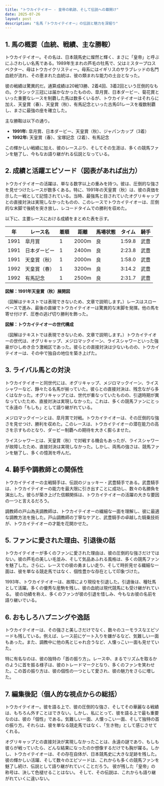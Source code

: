 ```yaml
---
title: "トウカイテイオー - 皇帝の軌跡、そして伝説への幕開け"
date: 2025-07-26
layout: post
description: "名馬『トウカイテイオー』の伝説と魅力を深堀り"
---
```


## 1. 馬の概要（血統、戦績、主な勝鞍）

トウカイテイオー。その名は、日本競馬史に燦然と輝く、まさに「皇帝」と呼ぶにふさわしい名馬である。1989年生まれの芦毛の牡馬で、父はミスタープロスペクター、母はトウカイクリスティー。母系にはイギリスのサラブレッドの名門血統が流れ、その恵まれた血統は、彼の類まれな能力の土台となった。

彼の戦績は驚異的だ。通算成績は20戦13勝、2着4回、3着2回という圧倒的なもの。クラシック三冠には届かなかったものの、皐月賞、日本ダービー、菊花賞といった重要なレースを制覇した馬は数多くいるが、トウカイテイオーはそれらに加え、天皇賞（春）、天皇賞（秋）、有馬記念といった古馬G1レースを複数制覇し、まさに最強の座を確立した。  

主な勝鞍は以下の通り。

* **1991年:** 皐月賞、日本ダービー、天皇賞（秋）、ジャパンカップ（3着）
* **1992年:** 天皇賞（春）、宝塚記念（2着）、有馬記念

この輝かしい戦績に加え、彼のレースぶり、そしてその生涯は、多くの競馬ファンを魅了し、今もなお語り継がれる伝説となっている。


## 2. 成績と活躍エピソード（図表があれば出力）

トウカイテイオーの活躍は、単なる数字以上の重みを持つ。彼は、圧倒的な強さを見せつけたレースが数多くある。特に、1991年の天皇賞（秋）は、彼の真価を示した一戦として記憶されている。当時、最強馬と目されていたオグリキャップとの直接対決は実現しなかったものの、このレースでトウカイテイオーは、圧倒的な末脚で後続を突き放し、レコードタイムでの勝利を収めた。

以下に、主要レースにおける成績をまとめた表を示す。

| 年 | レース名        | 着順 | 距離 | 馬場状態 | タイム           | 騎手      |
|---|-----------------|-----|------|----------|-----------------|-----------|
| 1991 | 皐月賞          | 1   | 2000m | 良        | 1:59.8          | 武豊      |
| 1991 | 日本ダービー      | 1   | 2400m | 良        | 2:23.8          | 武豊      |
| 1991 | 天皇賞（秋）    | 1   | 2000m | 良        | 1:58.0          | 武豊      |
| 1992 | 天皇賞（春）    | 1   | 3200m | 良        | 3:14.2          | 武豊      |
| 1992 | 有馬記念        | 1   | 2500m | 良        | 2:31.7          | 武豊      |


**図解：1991年天皇賞（秋）展開図**

（図解はテキストでは表現できないため、文章で説明します。）レースはスローペースで進み、最後の直線でトウカイテイオーは驚異的な末脚を発揮。他の馬を寄せ付けず、圧巻の逃げ切り勝利を飾った。


**図解：トウカイテイオーの世代構成**

（図解はテキストでは表現できないため、文章で説明します。）トウカイテイオーの世代は、オグリキャップ、メジロマックイーン、ライスシャワーといった強豪がひしめき合う激戦区であった。彼らとの直接対決は少ないものの、トウカイテイオーは、その中で独自の地位を築き上げた。


## 3. ライバル馬との対決

トウカイテイオーと同世代には、オグリキャップ、メジロマックイーン、ライスシャワーなど、錚々たる名馬が揃っていた。彼らとの直接対決は、残念ながら多くはなかった。オグリキャップとは、世代が重なっていたものの、引退時期が異なっていたため、直接対決は実現しなかった。これは、多くの競馬ファンにとって永遠の「もしも」として語り継がれている。

メジロマックイーンとは、皐月賞で対戦。トウカイテイオーは、その圧倒的な強さを見せつけ、勝利を収めた。このレースは、トウカイテイオーの潜在能力の高さを示すものとなり、ダービー制覇への期待を大きく膨らませた。

ライスシャワーとは、天皇賞（秋）で対戦する機会もあったが、ライスシャワーが故障したため、直接対決は実現しなかった。しかし、両馬の強さは、競馬ファンを魅了し、多くの憶測を呼んだ。


## 4. 騎手や調教師との関係性

トウカイテイオーの主戦騎手は、伝説のジョッキー・武豊騎手である。武豊騎手は、トウカイテイオーの能力を最大限に引き出すことに成功し、数々の名勝負を演出した。彼らが築き上げた信頼関係は、トウカイテイオーの活躍の大きな要因の一つと言えるだろう。

調教師の戸山為夫調教師は、トウカイテイオーの繊細な一面を理解し、彼に最適な調教方法を施した。戸山調教師の丁寧なケアと、武豊騎手の卓越した騎乗技術が、トウカイテイオーの才能を花開かせた。


## 5. ファンに愛された理由、引退後の話

トウカイテイオーが多くのファンに愛された理由は、彼の圧倒的な強さだけではない。彼の芦毛の美しい毛並み、そして気品あふれる風格は、多くの競馬ファンを魅了した。さらに、レースでの彼の勇ましい走り、そして時折見せる繊細な一面は、彼を単なる競走馬ではなく、個性豊かな存在として印象づけた。

1993年、トウカイテイオーは、故障により現役を引退した。引退後は、種牡馬として活躍。多くの優秀な産駒を残し、彼の血統は現代競馬にも受け継がれている。  彼の功績を称え、多くのファンが彼の引退を惜しみ、今もなお彼の名前を語り継いでいる。


## 6. おもしろハプニングや逸話

トウカイテイオーは、その強さと美しさだけでなく、数々のユーモラスなエピソードも残している。例えば、レース前にゲート入りを嫌がるなど、気難しい一面もあった。また、調教中に他の馬とじゃれ合うなど、人懐っこい一面も見せていた。

特に有名なのは、彼の独特の「首の振り方」。レース中、まるでリズムを取るかのように首を振る様子は、彼のトレードマークとなり、多くのファンを笑わせた。この首の振り方は、彼の個性の一つとして愛され、彼の魅力をさらに増した。


## 7. 編集後記（個人的な視点からの総括）

トウカイテイオー。彼を語る上で、彼の圧倒的な強さ、そしてその華麗なる戦績は、もちろん外すことはできない。しかし、私にとって、彼を語る上で最も重要なのは、彼の「個性」である。気難しい一面、人懐っこい一面、そして独特の首の振り方。それらは、彼を単なる競走馬ではなく、「生き物」として感じさせてくれる。

オグリキャップとの直接対決が実現しなかったことは、永遠の謎であり、もしも彼らが戦っていたら、どんな結果になったのか想像するだけでも胸が躍る。しかし、トウカイテイオーは、その存在自体が、日本競馬史に大きな足跡を残した。彼の輝かしい活躍、そして数々のエピソードは、これからも多くの競馬ファンを魅了し続け、伝説として語り継がれていくことだろう。  彼が残した「皇帝」の称号は、決して色褪せることはない。  そして、その伝説は、これからも語り継がれていくに違いない。
